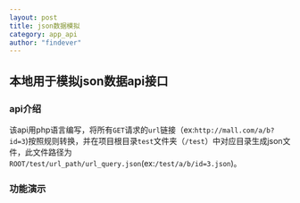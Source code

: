 ```yaml
---
layout: post
title: json数据模拟
category: app_api
author: "findever"
---
```


## 本地用于模拟json数据api接口

<!--more-->

### api介绍

  该api用php语言编写，将所有`GET`请求的`url`链接（ex:`http://mall.com/a/b?id=3`)按照规则转换，并在项目根目录`test`文件夹（`/test`）中对应目录生成json文件，此文件路径为`ROOT/test/url_path/url_query.json`(ex:`/test/a/b/id=3.json`)。
  
### 功能演示
  
  
